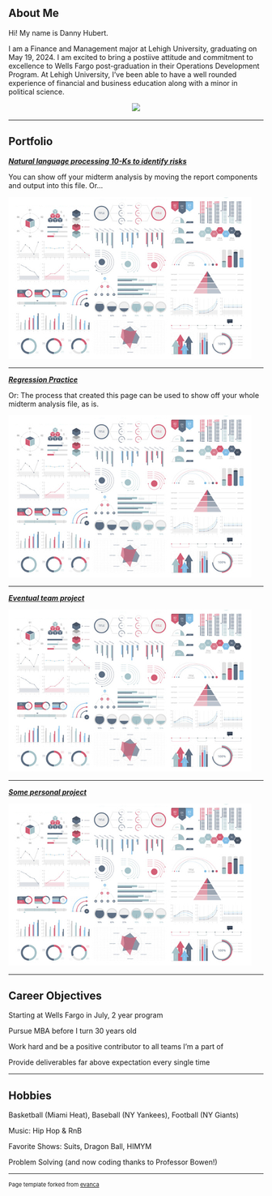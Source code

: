 ## About Me

Hi! My name is Danny Hubert.

I am a Finance and Management major at Lehigh University, graduating on May 19, 2024. I am excited to bring a postiive attitude and commitment to excellence to Wells Fargo post-graduation in their Operations Development Program. At Lehigh University, I’ve been able to have a well rounded experience of financial and business education along with a minor in political science.


<!-- Upload your own photo and change the path -->

<p style="text-align:center;">
  <img class="img-circle" src="https://github.com/donbowen/donbowen.github.io/raw/master/images/logo.png" width="50%">
</p>

---

## Portfolio

<!-- You can link to other websites, PDFs in this repo, and other pages in this repo -->

_**[Natural language processing 10-Ks to identify risks](midterm_summary)**_

You can show off your midterm analysis by moving the report components and output into this file. Or...

<img src="images/dummy_thumbnail.jpg?raw=true"/>

---

_**[Regression Practice](Regression_practice)**_

Or: The process that created this page can be used to show off your whole midterm analysis file, as is.

<img src="images/dummy_thumbnail.jpg?raw=true"/>

---

_**[Eventual team project](https://donbowen.github.io/teamproject/)**_

<img src="images/dummy_thumbnail.jpg?raw=true"/>

---

_**[Some personal project](/pdf/sample_presentation.pdf)**_

<img src="images/dummy_thumbnail.jpg?raw=true"/>

---

## Career Objectives

Starting at Wells Fargo in July, 2 year program

Pursue MBA before I turn 30 years old

Work hard and be a positive contributor to all teams I’m a part of

Provide deliverables far above expectation every single time

---

## Hobbies

Basketball (Miami Heat), Baseball (NY Yankees), Football (NY Giants)

Music: Hip Hop & RnB

Favorite Shows: Suits, Dragon Ball, HIMYM

Problem Solving (and now coding thanks to Professor Bowen!)


---
<p style="font-size:11px">Page template forked from <a href="https://github.com/evanca/quick-portfolio">evanca</a></p>
<!-- Remove above link if you don't want to attibute -->
